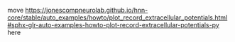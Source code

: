 <!--
# Title: 4.9 Recording and Plotting LFP
# Updated: 2024-01-16
#
# Contributors:
    # Dylan Daniels
-->

move https://jonescompneurolab.github.io/hnn-core/stable/auto_examples/howto/plot_record_extracellular_potentials.html#sphx-glr-auto-examples-howto-plot-record-extracellular-potentials-py here
